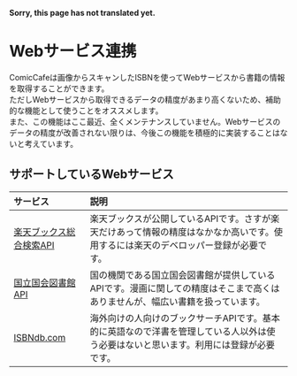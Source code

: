 **Sorry, this page has not translated yet.**

# Webサービス連携
ComicCafeは画像からスキャンしたISBNを使ってWebサービスから書籍の情報を取得することができます。  
ただしWebサービスから取得できるデータの精度があまり高くないため、補助的な機能として使うことをオススメします。  
また、この機能はここ最近、全くメンテナンスしていません。Webサービスのデータの精度が改善されない限りは、今後この機能を積極的に実装することはないと考えています。

## サポートしているWebサービス

|サービス|説明|
|:-----------|:------------|
[楽天ブックス総合検索API](https://webservice.rakuten.co.jp/api/bookstotalsearch/)|楽天ブックスが公開しているAPIです。さすが楽天だけあって情報の精度はなかなか高いです。使用するには楽天のデベロッパー登録が必要です。
[国立国会図書館API](http://iss.ndl.go.jp/information/api/)|国の機関である国立国会図書館が提供しているAPIです。漫画に関しての精度はそこまで高くはありませんが、幅広い書籍を扱っています。
[ISBNdb.com](http://isbndb.com/)|海外向けの人向けのブックサーチAPIです。基本的に英語なので洋書を管理している人以外は使う必要はないと思います。利用には登録が必要です。


	

